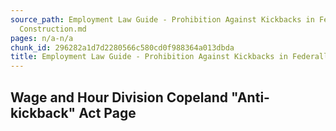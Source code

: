 ```yaml
---
source_path: Employment Law Guide - Prohibition Against Kickbacks in Federally Funded
  Construction.md
pages: n/a-n/a
chunk_id: 296282a1d7d2280566c580cd0f988364a013dbda
title: Employment Law Guide - Prohibition Against Kickbacks in Federally Funded Construction
---
```

## Wage and Hour Division Copeland "Anti-kickback" Act Page
